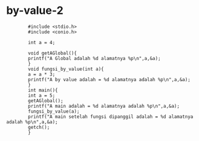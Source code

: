 # by-value-2


            #include <stdio.h>
            #include <conio.h>

            int a = 4;

            void getAGlobal(){
            printf("A Global adalah %d alamatnya %p\n",a,&a);
            }
            void fungsi_by_value(int a){
            a = a * 3;
            printf("A by value adalah = %d alamatnya adalah %p\n",a,&a);
            }
            int main(){
            int a = 5;
            getAGlobal();
            printf("A main adalah = %d alamatnya adalah %p\n",a,&a);
            fungsi_by_value(a);
            printf("A main setelah fungsi dipanggil adalah = %d alamatnya adalah %p\n",a,&a);
            getch();
            }
